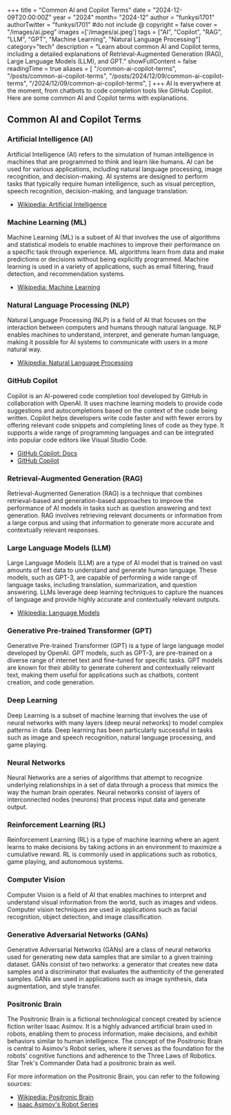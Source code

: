 +++
title = "Common AI and Copilot Terms"
date = "2024-12-09T20:00:00Z"
year = "2024"
month= "2024-12"
author = "funkysi1701"
authorTwitter = "funkysi1701" #do not include @
copyright = false
cover = "/images/ai.jpeg"
images =['/images/ai.jpeg']
tags = ["AI", "Copilot", "RAG", "LLM", "GPT", "Machine Learning", "Natural Language Processing"]
category="tech"
description = "Learn about common AI and Copilot terms, including a detailed explanations of Retrieval-Augmented Generation (RAG), Large Language Models (LLM), and GPT."
showFullContent = false
readingTime = true
aliases = [
    "/common-ai-copilot-terms",
    "/posts/common-ai-copilot-terms",
    "/posts/2024/12/09/common-ai-copilot-terms",
    "/2024/12/09/common-ai-copilot-terms",
]
+++
AI is everywhere at the moment, from chatbots to code completion tools like GitHub Copilot. Here are some common AI and Copilot terms with explanations.

## Common AI and Copilot Terms

### Artificial Intelligence (AI)
Artificial Intelligence (AI) refers to the simulation of human intelligence in machines that are programmed to think and learn like humans. AI can be used for various applications, including natural language processing, image recognition, and decision-making. AI systems are designed to perform tasks that typically require human intelligence, such as visual perception, speech recognition, decision-making, and language translation.

- [Wikipedia: Artificial Intelligence](https://en.wikipedia.org/wiki/Artificial_intelligence)

### Machine Learning (ML)
Machine Learning (ML) is a subset of AI that involves the use of algorithms and statistical models to enable machines to improve their performance on a specific task through experience. ML algorithms learn from data and make predictions or decisions without being explicitly programmed. Machine learning is used in a variety of applications, such as email filtering, fraud detection, and recommendation systems.

- [Wikipedia: Machine Learning](https://en.wikipedia.org/wiki/Machine_learning)

### Natural Language Processing (NLP)
Natural Language Processing (NLP) is a field of AI that focuses on the interaction between computers and humans through natural language. NLP enables machines to understand, interpret, and generate human language, making it possible for AI systems to communicate with users in a more natural way.

- [Wikipedia: Natural Language Processing](https://en.wikipedia.org/wiki/Natural_language_processing)

### GitHub Copilot
Copilot is an AI-powered code completion tool developed by GitHub in collaboration with OpenAI. It uses machine learning models to provide code suggestions and autocompletions based on the context of the code being written. Copilot helps developers write code faster and with fewer errors by offering relevant code snippets and completing lines of code as they type. It supports a wide range of programming languages and can be integrated into popular code editors like Visual Studio Code.

- [GitHub Copilot: Docs](https://docs.github.com/en/copilot/about-github-copilot)
- [GitHub Copilot](https://github.com/features/copilot)

### Retrieval-Augmented Generation (RAG)
Retrieval-Augmented Generation (RAG) is a technique that combines retrieval-based and generation-based approaches to improve the performance of AI models in tasks such as question answering and text generation. RAG involves retrieving relevant documents or information from a large corpus and using that information to generate more accurate and contextually relevant responses.

### Large Language Models (LLM)
Large Language Models (LLM) are a type of AI model that is trained on vast amounts of text data to understand and generate human language. These models, such as GPT-3, are capable of performing a wide range of language tasks, including translation, summarization, and question answering. LLMs leverage deep learning techniques to capture the nuances of language and provide highly accurate and contextually relevant outputs.

- [Wikipedia: Language Models](https://en.wikipedia.org/wiki/Language_model)

### Generative Pre-trained Transformer (GPT)
Generative Pre-trained Transformer (GPT) is a type of large language model developed by OpenAI. GPT models, such as GPT-3, are pre-trained on a diverse range of internet text and fine-tuned for specific tasks. GPT models are known for their ability to generate coherent and contextually relevant text, making them useful for applications such as chatbots, content creation, and code generation.

### Deep Learning
Deep Learning is a subset of machine learning that involves the use of neural networks with many layers (deep neural networks) to model complex patterns in data. Deep learning has been particularly successful in tasks such as image and speech recognition, natural language processing, and game playing.

### Neural Networks
Neural Networks are a series of algorithms that attempt to recognize underlying relationships in a set of data through a process that mimics the way the human brain operates. Neural networks consist of layers of interconnected nodes (neurons) that process input data and generate output.

### Reinforcement Learning (RL)
Reinforcement Learning (RL) is a type of machine learning where an agent learns to make decisions by taking actions in an environment to maximize a cumulative reward. RL is commonly used in applications such as robotics, game playing, and autonomous systems.

### Computer Vision
Computer Vision is a field of AI that enables machines to interpret and understand visual information from the world, such as images and videos. Computer vision techniques are used in applications such as facial recognition, object detection, and image classification.

### Generative Adversarial Networks (GANs)
Generative Adversarial Networks (GANs) are a class of neural networks used for generating new data samples that are similar to a given training dataset. GANs consist of two networks: a generator that creates new data samples and a discriminator that evaluates the authenticity of the generated samples. GANs are used in applications such as image synthesis, data augmentation, and style transfer.

### Positronic Brain
The Positronic Brain is a fictional technological concept created by science fiction writer Isaac Asimov. It is a highly advanced artificial brain used in robots, enabling them to process information, make decisions, and exhibit behaviors similar to human intelligence. The concept of the Positronic Brain is central to Asimov's Robot series, where it serves as the foundation for the robots' cognitive functions and adherence to the Three Laws of Robotics. Star Trek's Commander Data had a positronic brain as well.

For more information on the Positronic Brain, you can refer to the following sources:

- [Wikipedia: Positronic Brain](https://en.wikipedia.org/wiki/Positronic_brain)
- [Isaac Asimov's Robot Series](https://en.wikipedia.org/wiki/Robot_series)